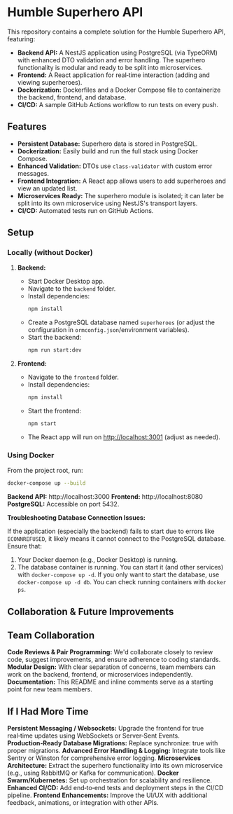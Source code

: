 # Humble Superhero API

This repository contains a complete solution for the Humble Superhero API, featuring:

- **Backend API:** A NestJS application using PostgreSQL (via TypeORM) with enhanced DTO validation and error handling. The superhero functionality is modular and ready to be split into microservices.
- **Frontend:** A React application for real‑time interaction (adding and viewing superheroes).
- **Dockerization:** Dockerfiles and a Docker Compose file to containerize the backend, frontend, and database.
- **CI/CD:** A sample GitHub Actions workflow to run tests on every push.

## Features

- **Persistent Database:** Superhero data is stored in PostgreSQL.
- **Dockerization:** Easily build and run the full stack using Docker Compose.
- **Enhanced Validation:** DTOs use `class-validator` with custom error messages.
- **Frontend Integration:** A React app allows users to add superheroes and view an updated list.
- **Microservices Ready:** The superhero module is isolated; it can later be split into its own microservice using NestJS's transport layers.
- **CI/CD:** Automated tests run on GitHub Actions.

## Setup

### Locally (without Docker)

1. **Backend:**
   - Start Docker Desktop app.
   - Navigate to the `backend` folder.
   - Install dependencies:  
     ```bash
     npm install
     ```
   - Create a PostgreSQL database named `superheroes` (or adjust the configuration in `ormconfig.json`/environment variables).
   - Start the backend:  
     ```bash
     npm run start:dev
     ```

2. **Frontend:**
   - Navigate to the `frontend` folder.
   - Install dependencies:  
     ```bash
     npm install
     ```
   - Start the frontend:  
     ```bash
     npm start
     ```
   - The React app will run on [http://localhost:3001](http://localhost:3001) (adjust as needed).

### Using Docker

From the project root, run:

```bash
docker-compose up --build
```

**Backend API:** http://localhost:3000
**Frontend:** http://localhost:8080
**PostgreSQL:** Accessible on port 5432.

**Troubleshooting Database Connection Issues:**

If the application (especially the backend) fails to start due to errors like `ECONNREFUSED`, it likely means it cannot connect to the PostgreSQL database. Ensure that:
1. Your Docker daemon (e.g., Docker Desktop) is running.
2. The database container is running. You can start it (and other services) with `docker-compose up -d`. If you only want to start the database, use `docker-compose up -d db`.
   You can check running containers with `docker ps`.

## Collaboration & Future Improvements

## Team Collaboration

**Code Reviews & Pair Programming:** We'd collaborate closely to review code, suggest improvements, and ensure adherence to coding standards.
**Modular Design:** With clear separation of concerns, team members can work on the backend, frontend, or microservices independently.
**Documentation:** This README and inline comments serve as a starting point for new team members.

## If I Had More Time

**Persistent Messaging / Websockets:** Upgrade the frontend for true real‑time updates using WebSockets or Server‑Sent Events.
**Production‑Ready Database Migrations:** Replace synchronize: true with proper migrations.
**Advanced Error Handling & Logging:** Integrate tools like Sentry or Winston for comprehensive error logging.
**Microservices Architecture:** Extract the superhero functionality into its own microservice (e.g., using RabbitMQ or Kafka for communication).
**Docker Swarm/Kubernetes:** Set up orchestration for scalability and resilience.
**Enhanced CI/CD:** Add end‑to‑end tests and deployment steps in the CI/CD pipeline.
**Frontend Enhancements:** Improve the UI/UX with additional feedback, animations, or integration with other APIs.